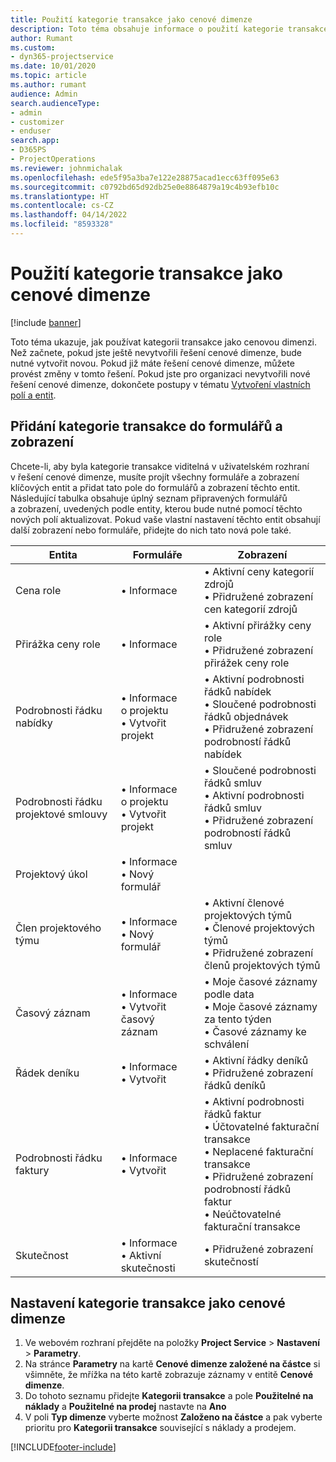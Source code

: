 ```yaml
---
title: Použití kategorie transakce jako cenové dimenze
description: Toto téma obsahuje informace o použití kategorie transakce jako cenové dimenze.
author: Rumant
ms.custom:
- dyn365-projectservice
ms.date: 10/01/2020
ms.topic: article
ms.author: rumant
audience: Admin
search.audienceType:
- admin
- customizer
- enduser
search.app:
- D365PS
- ProjectOperations
ms.reviewer: johnmichalak
ms.openlocfilehash: ede5f95a3ba7e122e28875acad1ecc63ff095e63
ms.sourcegitcommit: c0792bd65d92db25e0e8864879a19c4b93efb10c
ms.translationtype: HT
ms.contentlocale: cs-CZ
ms.lasthandoff: 04/14/2022
ms.locfileid: "8593328"
---
```

# <a name="use-transaction-category-as-a-pricing-dimension"></a>Použití kategorie transakce jako cenové dimenze

[!include [banner](../includes/psa-now-project-operations.md)]

Toto téma ukazuje, jak používat kategorii transakce jako cenovou dimenzi. Než začnete, pokud jste ještě nevytvořili řešení cenové dimenze, bude nutné vytvořit novou. Pokud již máte řešení cenové dimenze, můžete provést změny v tomto řešení. Pokud jste pro organizaci nevytvořili nové řešení cenové dimenze, dokončete postupy v tématu [Vytvoření vlastních polí a entit](create-custom-fields-entities.md).

## <a name="add-transaction-category-to-forms-and-views"></a>Přidání kategorie transakce do formulářů a zobrazení
Chcete-li, aby byla kategorie transakce viditelná v uživatelském rozhraní v řešení cenové dimenze, musíte projít všechny formuláře a zobrazení klíčových entit a přidat tato pole do formulářů a zobrazení těchto entit.
Následující tabulka obsahuje úplný seznam připravených formulářů a zobrazení, uvedených podle entity, kterou bude nutné pomocí těchto nových polí aktualizovat. Pokud vaše vlastní nastavení těchto entit obsahují další zobrazení nebo formuláře, přidejte do nich tato nová pole také.

|  Entita        | Formuláře     |Zobrazení        |
| ------------------------------|---------------------------------|----------------------------------|
|  Cena role|• Informace |• Aktivní ceny kategorií zdrojů<br> • Přidružené zobrazení cen kategorií zdrojů|
|  Přirážka ceny role|• Informace|• Aktivní přirážky ceny role<br>• Přidružené zobrazení přirážek ceny role|
|  Podrobnosti řádku nabídky|• Informace o projektu<br>• Vytvořit projekt|• Aktivní podrobnosti řádků nabídek<br>• Sloučené podrobnosti řádků objednávek<br>• Přidružené zobrazení podrobností řádků nabídek|
|  Podrobnosti řádku projektové smlouvy|• Informace o projektu<br>• Vytvořit projekt|• Sloučené podrobnosti řádků smluv<br>• Aktivní podrobnosti řádků smluv<br>• Přidružené zobrazení podrobností řádků smluv|
|  Projektový úkol|• Informace<br>• Nový formulář||
|  Člen projektového týmu|• Informace<br>• Nový formulář|• Aktivní členové projektových týmů<br>• Členové projektových týmů<br>• Přidružené zobrazení členů projektových týmů|
|  Časový záznam|• Informace<br>• Vytvořit časový záznam|• Moje časové záznamy podle data<br>• Moje časové záznamy za tento týden<br>• Časové záznamy ke schválení|
|  Řádek deníku|• Informace<br>• Vytvořit|• Aktivní řádky deníků<br>• Přidružené zobrazení řádků deníků|
|  Podrobnosti řádku faktury|• Informace<br>• Vytvořit|• Aktivní podrobnosti řádků faktur<br>• Účtovatelné fakturační transakce<br>• Neplacené fakturační transakce<br>• Přidružené zobrazení podrobností řádků faktur<br>• Neúčtovatelné fakturační transakce|
|  Skutečnost|• Informace<br>• Aktivní skutečnosti|• Přidružené zobrazení skutečností|

## <a name="set-up-transaction-category-as-a-pricing-dimension"></a>Nastavení kategorie transakce jako cenové dimenze

1. Ve webovém rozhraní přejděte na položky **Project Service** > **Nastavení** > **Parametry**. 
2. Na stránce **Parametry** na kartě **Cenové dimenze založené na částce** si všimněte, že mřížka na této kartě zobrazuje záznamy v entitě **Cenové dimenze**.
3. Do tohoto seznamu přidejte **Kategorii transakce** a pole **Použitelné na náklady** a **Použitelné na prodej** nastavte na **Ano**
4. V poli **Typ dimenze** vyberte možnost **Založeno na částce** a pak vyberte prioritu pro **Kategorii transakce** související s náklady a prodejem.


[!INCLUDE[footer-include](../includes/footer-banner.md)]
